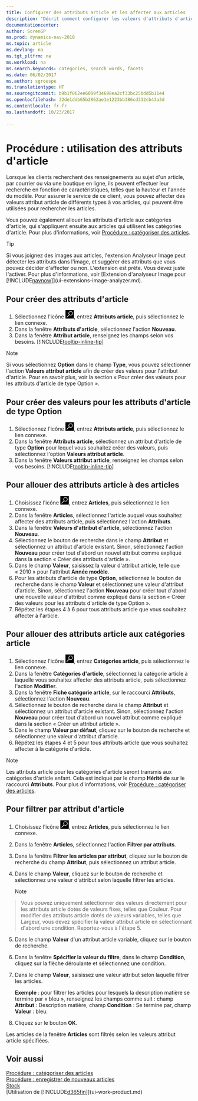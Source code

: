 ```yaml
---
title: Configurer des attributs article et les affecter aux articles
description: "Décrit comment configurer les valeurs d'attributs d'articles, par exemple, qui peuvent être utilisées comme mots recherchés, et les affecter aux articles et aux catégories article."
documentationcenter: 
author: SorenGP
ms.prod: dynamics-nav-2018
ms.topic: article
ms.devlang: na
ms.tgt_pltfrm: na
ms.workload: na
ms.search.keywords: categories, search words, facets
ms.date: 06/02/2017
ms.author: sgroespe
ms.translationtype: HT
ms.sourcegitcommit: b9b1f062ee6009f34698ea2cf33bc25bdd5b11e4
ms.openlocfilehash: 32de1ddb65b2862ae1e1223bb386cd332cb43a3d
ms.contentlocale: fr-fr
ms.lasthandoff: 10/23/2017

---
```

# <a name="how-to-work-with-item-attributes"></a>Procédure : utilisation des attributs d'article
Lorsque les clients recherchent des renseignements au sujet d'un article, par courrier ou via une boutique en ligne, ils peuvent effectuer leur recherche en fonction de caractéristiques, telles que la hauteur et l'année du modèle. Pour assurer le service de ce client, vous pouvez affecter des valeurs attribut article de différents types à vos articles, qui peuvent être utilisées pour rechercher les articles.

Vous pouvez également allouer les attributs d'article aux catégories d'article, qui s'appliquent ensuite aux articles qui utilisent les catégories d'article. Pour plus d'informations, voir [Procédure : catégoriser des articles](inventory-how-categorize-items.md).

> [!Tip]  
> Si vous joignez des images aux articles, l'extension Analyseur Image peut détecter les attributs dans l'image, et suggérer des attributs que vous pouvez décider d'affecter ou non. L'extension est prête. Vous devez juste l'activer. Pour plus d'informations, voir [Extension d'analyseur Image pour [!INCLUDE[navnow](includes/navnow_md.md)]](ui-extensions-image-analyzer.md).

## <a name="to-create-item-attributes"></a>Pour créer des attributs d'article
1. Sélectionnez l'icône ![Page ou état pour la recherche](media/ui-search/search_small.png "Page ou état pour la recherche"), entrez **Attributs article**, puis sélectionnez le lien connexe.
2. Dans la fenêtre **Attributs d'article**, sélectionnez l'action **Nouveau**.
3. Dans la fenêtre **Attribut article**, renseignez les champs selon vos besoins. [!INCLUDE[tooltip-inline-tip](includes/tooltip-inline-tip_md.md)]

> [!NOTE]  
>   Si vous sélectionnez **Option** dans le champ **Type**, vous pouvez sélectionner l'action **Valeurs attribut article** afin de créer des valeurs pour l'attribut d'article. Pour en savoir plus, voir la section « Pour créer des valeurs pour les attributs d'article de type Option ».  

## <a name="to-create-values-for-item-attributes-of-type-option"></a>Pour créer des valeurs pour les attributs d'article de type Option
1. Sélectionnez l'icône ![Page ou état pour la recherche](media/ui-search/search_small.png "Page ou état pour la recherche"), entrez **Attributs article**, puis sélectionnez le lien connexe.
2. Dans la fenêtre **Attributs article**, sélectionnez un attribut d'article de type **Option** pour lequel vous souhaitez créer des valeurs, puis sélectionnez l'option **Valeurs attribut article**.
3. Dans la fenêtre **Valeurs attribut article**, renseignez les champs selon vos besoins. [!INCLUDE[tooltip-inline-tip](includes/tooltip-inline-tip_md.md)]

## <a name="to-assign-item-attributes-to-items"></a>Pour allouer des attributs article à des articles
1. Choisissez l'icône ![Page ou état pour la recherche](media/ui-search/search_small.png "Page ou état pour la recherche"), entrez **Articles**, puis sélectionnez le lien connexe.
2. Dans la fenêtre **Articles**, sélectionnez l'article auquel vous souhaitez affecter des attributs article, puis sélectionnez l'action **Attributs**.
3. Dans la fenêtre **Valeurs d'attribut d'article**, sélectionnez l'action **Nouveau**.
4. Sélectionnez le bouton de recherche dans le champ **Attribut** et sélectionnez un attribut d'article existant. Sinon, sélectionnez l'action **Nouveau** pour créer tout d'abord un nouvel attribut comme expliqué dans la section « Créer des attributs d'article ».
5. Dans le champ **Valeur**, saisissez la valeur d'attribut article, telle que « 2010 » pour l'attribut **Année modèle**.
6. Pour les attributs d'article de type **Option**, sélectionnez le bouton de recherche dans le champ **Valeur** et sélectionnez une valeur d'attribut d'article. Sinon, sélectionnez l'action **Nouveau** pour créer tout d'abord une nouvelle valeur d'attribut comme expliqué dans la section « Créer des valeurs pour les attributs d'article de type Option ».
7. Répétez les étapes 4 à 6 pour tous attributs article que vous souhaitez affecter à l'article.

## <a name="to-assign-item-attributes-to-item-categories"></a>Pour allouer des attributs article aux catégories article
1. Sélectionnez l'icône ![Page ou état pour la recherche](media/ui-search/search_small.png "Page ou état pour la recherche"), entrez **Catégories article**, puis sélectionnez le lien connexe.
2. Dans la fenêtre **Catégories d'article**, sélectionnez la catégorie article à laquelle vous souhaitez affecter des attributs article, puis sélectionnez l'action **Modifier**.
3. Dans la fenêtre **Fiche catégorie article**, sur le raccourci **Attributs**, sélectionnez l'action **Nouveau**.
4. Sélectionnez le bouton de recherche dans le champ **Attribut** et sélectionnez un attribut d'article existant. Sinon, sélectionnez l'action **Nouveau** pour créer tout d'abord un nouvel attribut comme expliqué dans la section « Créer un attribut article ».
5. Dans le champ **Valeur par défaut**, cliquez sur le bouton de recherche et sélectionnez une valeur d'attribut d'article.
6. Répétez les étapes 4 et 5 pour tous attributs article que vous souhaitez affecter à la catégorie d'article.

> [!NOTE]  
>   Les attributs article pour les catégories d'article seront transmis aux catégories d'article enfant. Cela est indiqué par le champ **Hérité de** sur le raccourci **Attributs**. Pour plus d'informations, voir [Procédure : catégoriser des articles](inventory-how-categorize-items.md).

## <a name="to-filter-by-item-attributes"></a>Pour filtrer par attribut d'article
1. Choisissez l'icône ![Page ou état pour la recherche](media/ui-search/search_small.png "Page ou état pour la recherche"), entrez **Articles**, puis sélectionnez le lien connexe.
2. Dans la fenêtre **Articles**, sélectionnez l'action **Filtrer par attributs**.
3. Dans la fenêtre **Filtrer les articles par attribut**, cliquez sur le bouton de recherche du champ **Attribut**, puis sélectionnez un attribut article.
4. Dans le champ **Valeur**, cliquez sur le bouton de recherche et sélectionnez une valeur d'attribut selon laquelle filtrer les articles.

    > [!NOTE]  
>   Vous pouvez uniquement sélectionner des valeurs directement pour les attributs article dotés de valeurs fixes, telles que Couleur. Pour modifier des attributs article dotés de valeurs variables, telles que Largeur, vous devez spécifier la valeur attribut article en sélectionnant d'abord une condition. Reportez-vous à l'étape 5.
5. Dans le champ **Valeur** d'un attribut article variable, cliquez sur le bouton de recherche.
6. Dans la fenêtre **Spécifier la valeur du filtre**, dans le champ **Condition**, cliquez sur la flèche déroulante et sélectionnez une condition.
7. Dans le champ **Valeur**, saisissez une valeur attribut selon laquelle filtrer les articles.

    **Exemple** : pour filtrer les articles pour lesquels la description matière se termine par « bleu », renseignez les champs comme suit : champ **Attribut** : Description matière, champ **Condition** : Se termine par, champ **Valeur** : bleu.
8. Cliquez sur le bouton **OK**.   

Les articles de la fenêtre **Articles** sont filtrés selon les valeurs attribut article spécifiées.

## <a name="see-also"></a>Voir aussi
[Procédure : catégoriser des articles](inventory-how-categorize-items.md)    
[Procédure : enregistrer de nouveaux articles](inventory-how-register-new-items.md)  
[Stock](inventory-manage-inventory.md)  
[Utilisation de [!INCLUDE[d365fin](includes/d365fin_md.md)]](ui-work-product.md)

